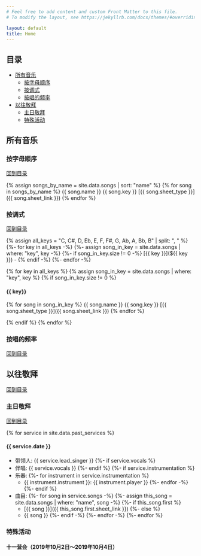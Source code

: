 ```yaml
---
# Feel free to add content and custom Front Matter to this file.
# To modify the layout, see https://jekyllrb.com/docs/themes/#overriding-theme-defaults

layout: default
title: Home
---
```


## 目录

+ [所有音乐](#所有音乐)
    - [按字母顺序](#按字母顺序)
    - [按调式](#按调式)
    - [按唱的频率](#按唱的频率)
+ [以往敬拜](#以往敬拜)
    - [主日敬拜](#主日敬拜)
    - [特殊活动](#特殊活动)


## 所有音乐

### 按字母顺序

[回到目录](#目录)

{% assign songs_by_name = site.data.songs | sort: "name" %}
{% for song in songs_by_name %}
{{ song.name }} {{ song.key }} [{{ song.sheet_type }}]({{ song.sheet_link }})
{% endfor %}

### 按调式

[回到目录](#目录)

{% assign all_keys = "C, C#, D, Eb, E, F, F#, G, Ab, A, Bb, B" | split: ", " %}
{%- for key in all_keys -%}
    {%- assign song_in_key = site.data.songs | where: "key", key -%}
    {%- if song_in_key.size != 0 -%}
        [{{ key }}](${{ key }}) -
    {% endif -%}
{%- endfor -%}

{% for key in all_keys %}
{% assign song_in_key = site.data.songs | where: "key", key %}
{% if song_in_key.size != 0 %}

#### {{ key}}

{% for song in song_in_key %}
{{ song.name }} {{ song.key }} [{{ song.sheet_type }}]({{ song.sheet_link }})
{% endfor %}

{% endif %}
{% endfor %}


### 按唱的频率

[回到目录](#目录)

## 以往敬拜

[回到目录](#目录)

### 主日敬拜

[回到目录](#目录)

{% for service in site.data.past_services %}

#### {{ service.date }}

+ 带领人: {{ service.lead_singer }}
{%- if service.vocals %}
+ 伴唱: {{ service.vocals }}
{%- endif %}
{%- if service.instrumentation %}
+ 乐器:
{%- for instrument in service.instrumentation %}
    - {{ instrument.instrument }}: {{ instrument.player }}
{%- endfor -%}
{%- endif %}
+ 曲目:
{%- for song in service.songs -%}
{%- assign this_song = site.data.songs | where: "name", song -%}
{%- if this_song.first %}
    - [{{ song }}]({{ this_song.first.sheet_link }})
{%- else %}
    - {{ song }}
{%- endif -%}
{%- endfor -%}
{%- endfor %}

### 特殊活动

#### 十一营会（2019年10月2日～2019年10月4日）
